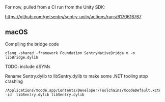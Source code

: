For now, pulled from a CI run from the Unity SDK:

https://github.com/getsentry/sentry-unity/actions/runs/6170616767

## macOS

Compiling the bridge code

```
clang -shared -framework Foundation SentryNativeBridge.m -o libBridge.dylib
```

TODO: include dSYMs

Rename Sentry.dylib to libSentry.dylib to make some .NET tooling stop crashing
```
/Applications/Xcode.app/Contents/Developer/Toolchains/XcodeDefault.xctoolchain/usr/bin/install_name_tool -id  libSentry.dylib libSentry.dylib
```
